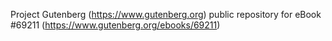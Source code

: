 Project Gutenberg (https://www.gutenberg.org) public repository for
eBook #69211 (https://www.gutenberg.org/ebooks/69211)
